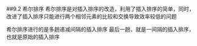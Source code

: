 ##9.2 希尔排序
希尔排序是对插入排序的改造，利用了插入排序的简单，同时，改进了插入排序只能进行两个相邻元素的比较和交换导致效率较低的问题

希尔排序进行的是多趟递减间隔的插入排序
最后一趟，就是一间隔的插入排序，也就是原始的插入排序

